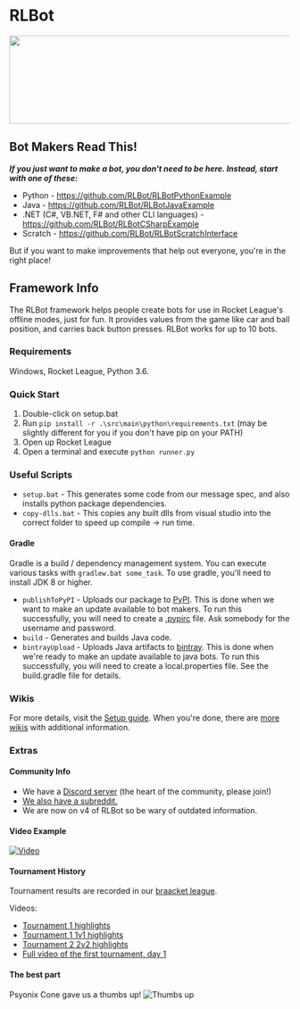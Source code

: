 # RLBot

<p align="center">
  <img width="512" height="158" src="https://github.com/drssoccer55/RLBot/blob/master/images/RLBot.png">
</p>

## Bot Makers Read This!

***If you just want to make a bot, you don't need to be here. Instead, start with one of these:***
 - Python - https://github.com/RLBot/RLBotPythonExample
 - Java - https://github.com/RLBot/RLBotJavaExample
 - .NET (C#, VB.NET, F# and other CLI languages) - https://github.com/RLBot/RLBotCSharpExample
 - Scratch - https://github.com/RLBot/RLBotScratchInterface

But if you want to make improvements that help out everyone, you're in the right place!

## Framework Info

The RLBot framework helps people create bots for use in Rocket League's offline modes, just for fun.
It provides values from the game like car and ball position, and carries back button presses.
RLBot works for up to 10 bots.

### Requirements
Windows, Rocket League, Python 3.6.

### Quick Start

1. Double-click on setup.bat
2. Run `pip install -r .\src\main\python\requirements.txt`
(may be slightly different for you if you don't have pip on your PATH)
3. Open up Rocket League
4. Open a terminal and execute `python runner.py`

### Useful Scripts

- `setup.bat` - This generates some code from our message spec, and also installs python package dependencies.
- `copy-dlls.bat` - This copies any built dlls from visual studio into the correct folder to speed up compile -> run time.

#### Gradle

Gradle is a build / dependency management system. You can execute various tasks with `gradlew.bat some_task`.
To use gradle, you'll need to install JDK 8 or higher.


- `publishToPyPI` - Uploads our package to [PyPI](https://pypi.org/project/rlbot/).
This is done when we want to make an update available to bot makers.
To run this successfully, you will need to create a [.pypirc](https://docs.python.org/3.6/distutils/packageindex.html#pypirc) file.
Ask somebody for the username and password.
- `build` - Generates and builds Java code.
- `bintrayUpload` - Uploads Java artifacts to
[bintray](https://bintray.com/rlbotofficial/RLBotMaven/rlbot-framework). This is done when we're ready to
make an update available to java bots. To run this successfully, you will need to create a local.properties file.
  See the build.gradle file for details.

### Wikis

For more details, visit the [Setup guide](https://github.com/RLBot/RLBot/wiki/Setup-Instructions-%28current%29). When you're done, there are [more wikis](https://github.com/RLBot/RLBot/wiki) with additional information.

### Extras

#### Community Info
 - We have a [Discord server](https://discord.gg/zbaAKPt) (the heart of the community, please join!)
 - [We also have a subreddit.](https://www.reddit.com/r/RocketLeagueBots/) 
 - We are now on v4 of RLBot so be wary of outdated information.

#### Video Example
[![Video](https://github.com/drssoccer55/RLBot/blob/master/images/vid2thumb6.JPG)](https://youtu.be/aAXe21m0vWo)

#### Tournament History
Tournament results are recorded in our [braacket league](https://braacket.com/league/rlbot).

Videos:
 - [Tournament 1 highlights](https://www.youtube.com/watch?v=PY0ggWbpsPg)
 - [Tournament 1 1v1 highlights](https://www.youtube.com/watch?v=mqXwSqy_TOw)
 - [Tournament 2 2v2 highlights](https://www.youtube.com/watch?v=U-esRgPSfn4)
 - [Full video of the first tournament, day 1](https://youtu.be/SKIw4f0ZBxE)

#### The best part
Psyonix Cone gave us a thumbs up!
![Thumbs up](https://github.com/drssoccer55/RLBot/blob/master/images/psyonixcone.jpg)
